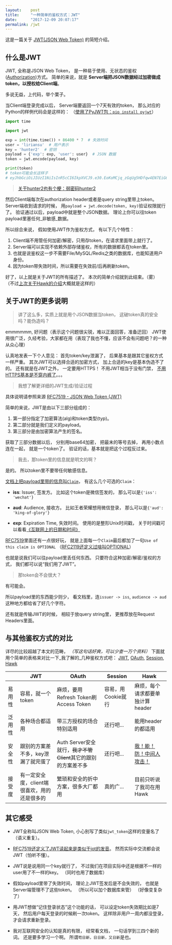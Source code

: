 ```yaml
---
layout:    post
title:     "一种简单的鉴权方式：JWT"
date:      "2017-12-09 20:07:17"
permalink: /jwt
---
```


这是一篇关于 [JWT(JSON Web Token)][jwt] 的简短介绍。

<!--MORE-->

## 什么是JWT

JWT, 全称是JSON Web Token，
是一种易于使用、无状态的鉴权([Authorization][authorization])方式。
简单的来说，就是
**Server端把JSON数据经过加密做成token，以授权给Client端**。

多说无益，上代码，举个栗子。

当Client端登录完成以后，
Server端要返回一个7天有效的token，
那么对应的Python的样例代码会是这样的：
（[使用了PyJWT包：`pip install pyjwt`][pyjwt]）

```python
import time

import jwt

exp = int(time.time()) + 86400 * 7  # 失效时间
user = 'liriansu'  # 用户表示
key = 'hunter2'  # 密钥
payload = {'exp': exp, 'user': user}  # JSON 数据
token = jwt.encode(payload, key)

print(token)
# token可能会长这样子
# eyJhbGciOiJIUzI1NiIsInR5cCI6IkpXVCJ9.e30.EoKoMCjq_zGqUg5HDfqw4EN7EiG6gMjkUZle0uGJDGU
```

> [关于hunter2也有个梗：弱密码hunter2][hunter2]

然后Client端每次在authorization header或者是query string里带上token。
Server端收到请求的时候，
用`payload = jwt.decode(token, key)`验证权限就行了。
验证通过以后，payload中就是整个JSON数据。
理论上你可以往token payload里塞任何_非敏感_数据。

所以综合来说，
假如使用JWT作为鉴权方式，
有以下几个特性：

1. Client端不用管任何加密/解密，只用存token，在请求里面带上就行了。
2. Server端可以实现不依赖外部存储鉴权，所有的数据都丢在token里。
3. 也就是说鉴权这一步不需要File/MySQL/Redis之类的数据库，也能知道用户身份。
4. 因为token带失效时间，所以需要在失效前/后再刷新token。

好了，以上就是关于JWT的所有描述了。
本次的简单介绍就到此结束。（雾）
（不过[上次关于Hawk的介绍][hawk]大概就是这样的）


## 关于JWT的更多说明

> 讲了这么多，实质上就是用个JSON数据当token，
> 这破token真的安全吗？能伪造吗？

emmmmmm, 好问题（表示这个问题很尖锐，难以正面回答，准备迂回）
JWT使用很广泛，久经考验，大家都在用（表现了我也不懂，应该不会有问题吧？的一种从众心理）

认真地发表一下个人意见：
首先token/key泄漏了，
后果基本是跟其它鉴权方式一样严重。
其次JWT可以选择合适的加密方式，
加上合适的key是基本伪造不了的。
还有就是在JWT之外，
一定要用HTTPS！
不用JWT相当于没有门禁，
[不用HTTPS基本是不穿内裤了][https]。。。

> 我想了解更详细的JWT生成/验证过程

具体说明请参照来源 [RFC7519 - JSON Web Token (JWT)][rfc7519]

简单的来说，JWT是由以下三部分组成的：

1. 第一部分指定了加密算法(alg)和token类型(typ)。
2. 第二部分就是我们定义的payload。
3. 第三部分是由加密算法产生的签名。

获取了三部分数据以后，
分别用base64加密，
把最末的等号去掉，
再用小数点连在一起，
就是一个token了。
验证的话，基本就是把这个过程反过来。

> 我去，那token里的信息就是明文的啊？

是的。
所以token里不要带任何敏感信息。

[文档上把payload里带的信息叫`Claim`][rfc7519]，
有这么几个可选的`Claim`：

* **iss**: Issuer, 签发方。
比如这个token是微信签发的，
那么可以是`{'iss': 'wechat'}`

* **aud**: Audience, 接收方。
比如王者荣耀想用微信登录，
那么可以是`{'aud': 'king-of-glory'}`

* **exp**: Expiration Time, 失效时间。
使用的是整形Unix时间戳，
关于时间戳可以看看[《互联网上的日期和时间》][date-and-time]

[RFC7519][rfc7519]里面还有一点很好玩，
就是上面每一个`Claim`最后都加了一句`Use of this claim is OPTIONAL`
（[RFC2119还定义过啥叫OPTIONAL][rfc2119]）

也就是说我们可以往payload里丢任何东西。
只要符合这种加密/解密/鉴权的方式，
我们都可以说“我们用了JWT”。

> 那token会不会很大？

有可能会。

所以payload里的东西能少则少，
看文档里，连`issuer -> iss`, `audience -> aud`这种地方都给省了好几个字符。

还有就是传输JWT的时候，
相较于放query string里，
更推荐放在Request Headers里面。


## 与其他鉴权方式的对比

详尽的比较超越了本文的范畴，
_（写这句话好爽，可以少查一万个资料）_
下面就用个简单的表格来对比一下_我了解的_几种鉴权方式吧：
[JWT][rfc7519], [OAuth][rfc6749], [Session][rfc6265], [Hawk][hawk]

| | JWT | OAuth | Session | Hawk |
|-|-----|-------|---------|------|
| 易用性 | 容易，就一个token | 麻烦，要用Refresh Token刷Access Token | 容易，用Cookie就行 | 麻烦，每个请求都要单独计算header |
| 泛用性 | 各种场合都适用 | 带三方授权的场合特别适用 | 还行吧... | 能用header的都适用 |
| 安全性 | 跟别的方案差不多，key泄漏了就完蛋了 | Auth Server安全就行，~~我才不管Client~~其它的跟别的方案差不多 | 还行吧... | [我！能！防！中间人攻击！][hawk] |
| 接受度 | 有一定安全度，client端很喜欢，用的还是很多的 | 繁琐和安全的折中方案，很多大厂都用 | 真的广... | 目前只听说了我司在用Hawk |

## 其它感受

* JWT全称叫JSON Web Token,
 小心别写了类似`jwt_token`这样的变量名了（语义重复）。

* [RFC7519还定义了JWT读起来是类似于jot的发音][rfc7519]。
然而实际中交流都会说JWT（怕听不懂）。

* JWT说是说用同一个key就行了，
不过我们在项目实际中还是根据不一样的user用了不一样的key。
（同时也用了数据库）

* 假如payload里带了失效时间，
理论上JWT签发后是不会失效的，
也就是Server端管理不了这些token。
（所以可以加个数据库来管）
（好像变复杂了）

* 用JWT想做“记住登录状态”这个功能的话，
可以设定token失效期比如是7天，
然后用户每天登录的时候刷一次token。
这样除非用户一周内都没登录，
才会请求重新登录。

* 我对互联网安全的认知是真的有限，
经常看文档，
一句话学到三四个新的词。
还是要多学习一个啊。
所谓`苟日新，日日新，又日新`是也。

[jwt]: https://jwt.io/
[authorization]: https://en.wikipedia.org/wiki/Authorization
[pyjwt]: https://github.com/jpadilla/pyjwt
[hunter2]: http://www.liriansu.com/hunter2-meme
[hawk]: http://www.liriansu.com/hawk-authentication
[https]: https://www.zhihu.com/question/52790301/answer/173452126
[rfc7519]: https://tools.ietf.org/html/rfc7519
[date-and-time]: https://zhuanlan.zhihu.com/p/31829454
[rfc2119]: https://tools.ietf.org/html/rfc2119
[rfc6749]: https://tools.ietf.org/html/rfc6749
[rfc6265]: https://tools.ietf.org/html/rfc6265

